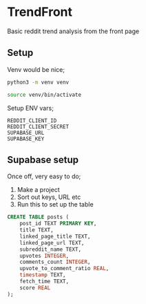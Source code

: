 # TrendFront
Basic reddit trend analysis from the front page

## Setup

Venv would be nice;
```bash
python3 -m venv venv

source venv/bin/activate
```

Setup ENV vars;

```
REDDIT_CLIENT_ID
REDDIT_CLIENT_SECRET
SUPABASE_URL
SUPABASE_KEY
```

## Supabase setup

Once off, very easy to do;

1. Make a project
2. Sort out keys, URL etc
3. Run this to set up the table

```sql
CREATE TABLE posts (
    post_id TEXT PRIMARY KEY,
    title TEXT,
    linked_page_title TEXT,
    linked_page_url TEXT,
    subreddit_name TEXT,
    upvotes INTEGER,
    comments_count INTEGER,
    upvote_to_comment_ratio REAL,
    timestamp TEXT,
    fetch_time TEXT,
    score REAL
);
```